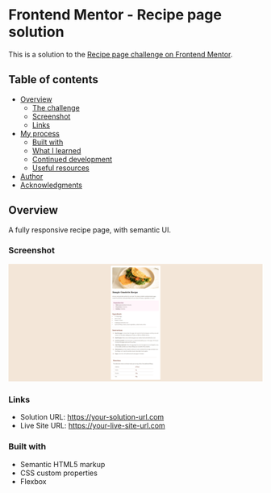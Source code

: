 # Frontend Mentor - Recipe page solution

This is a solution to the [Recipe page challenge on Frontend Mentor](https://www.frontendmentor.io/challenges/recipe-page-KiTsR8QQKm).  

## Table of contents

- [Overview](#overview)
  - [The challenge](#the-challenge)
  - [Screenshot](#screenshot)
  - [Links](#links)
- [My process](#my-process)
  - [Built with](#built-with)
  - [What I learned](#what-i-learned)
  - [Continued development](#continued-development)
  - [Useful resources](#useful-resources)
- [Author](#author)
- [Acknowledgments](#acknowledgments)

## Overview
  A fully responsive recipe page, with semantic UI.

### Screenshot

![](./Frontend%20Mentor%20_%20Recipe%20page%20-%20Google%20Chrome%2007-Oct-25%207_33_28%20AM.png)

### Links

- Solution URL:  https://your-solution-url.com
- Live Site URL: https://your-live-site-url.com


### Built with

- Semantic HTML5 markup
- CSS custom properties
- Flexbox


